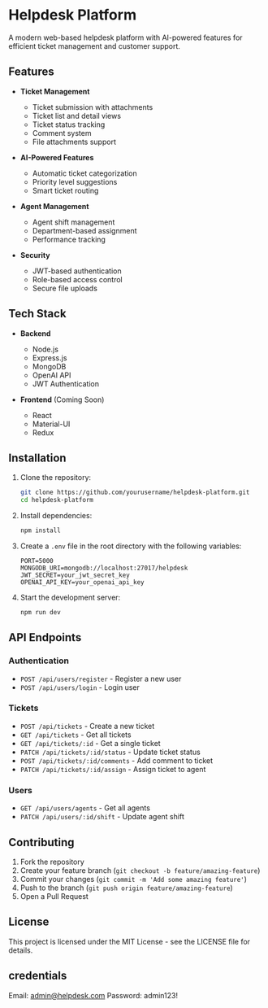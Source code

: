 # Helpdesk Platform

A modern web-based helpdesk platform with AI-powered features for efficient ticket management and customer support.

## Features

- **Ticket Management**
  - Ticket submission with attachments
  - Ticket list and detail views
  - Ticket status tracking
  - Comment system
  - File attachments support

- **AI-Powered Features**
  - Automatic ticket categorization
  - Priority level suggestions
  - Smart ticket routing

- **Agent Management**
  - Agent shift management
  - Department-based assignment
  - Performance tracking

- **Security**
  - JWT-based authentication
  - Role-based access control
  - Secure file uploads

## Tech Stack

- **Backend**
  - Node.js
  - Express.js
  - MongoDB
  - OpenAI API
  - JWT Authentication

- **Frontend** (Coming Soon)
  - React
  - Material-UI
  - Redux

## Installation

1. Clone the repository:
   ```bash
   git clone https://github.com/yourusername/helpdesk-platform.git
   cd helpdesk-platform
   ```

2. Install dependencies:
   ```bash
   npm install
   ```

3. Create a `.env` file in the root directory with the following variables:
   ```
   PORT=5000
   MONGODB_URI=mongodb://localhost:27017/helpdesk
   JWT_SECRET=your_jwt_secret_key
   OPENAI_API_KEY=your_openai_api_key
   ```

4. Start the development server:
   ```bash
   npm run dev
   ```

## API Endpoints

### Authentication
- `POST /api/users/register` - Register a new user
- `POST /api/users/login` - Login user

### Tickets
- `POST /api/tickets` - Create a new ticket
- `GET /api/tickets` - Get all tickets
- `GET /api/tickets/:id` - Get a single ticket
- `PATCH /api/tickets/:id/status` - Update ticket status
- `POST /api/tickets/:id/comments` - Add comment to ticket
- `PATCH /api/tickets/:id/assign` - Assign ticket to agent

### Users
- `GET /api/users/agents` - Get all agents
- `PATCH /api/users/:id/shift` - Update agent shift

## Contributing

1. Fork the repository
2. Create your feature branch (`git checkout -b feature/amazing-feature`)
3. Commit your changes (`git commit -m 'Add some amazing feature'`)
4. Push to the branch (`git push origin feature/amazing-feature`)
5. Open a Pull Request

## License

This project is licensed under the MIT License - see the LICENSE file for details. 

## credentials

Email: admin@helpdesk.com
Password: admin123!
